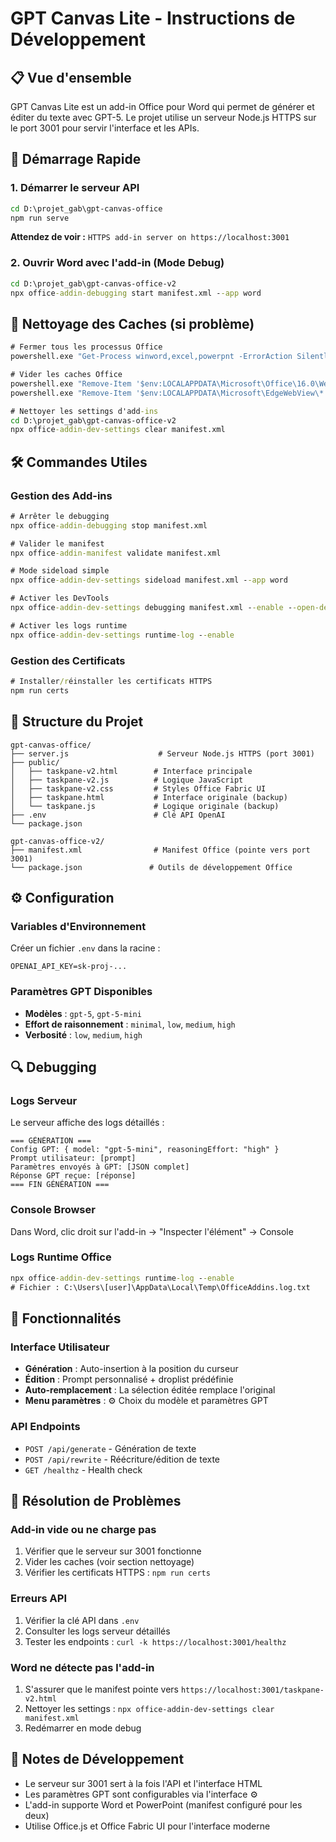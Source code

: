 # GPT Canvas Lite - Instructions de Développement

## 📋 Vue d'ensemble
GPT Canvas Lite est un add-in Office pour Word qui permet de générer et éditer du texte avec GPT-5. Le projet utilise un serveur Node.js HTTPS sur le port 3001 pour servir l'interface et les APIs.

## 🚀 Démarrage Rapide

### 1. Démarrer le serveur API
```cmd
cd D:\projet_gab\gpt-canvas-office
npm run serve
```
**Attendez de voir :** `HTTPS add-in server on https://localhost:3001`

### 2. Ouvrir Word avec l'add-in (Mode Debug)
```cmd
cd D:\projet_gab\gpt-canvas-office-v2
npx office-addin-debugging start manifest.xml --app word
```

## 🧹 Nettoyage des Caches (si problème)
```cmd
# Fermer tous les processus Office
powershell.exe "Get-Process winword,excel,powerpnt -ErrorAction SilentlyContinue | Stop-Process -Force"

# Vider les caches Office
powershell.exe "Remove-Item '$env:LOCALAPPDATA\Microsoft\Office\16.0\Wef\*' -Recurse -Force -ErrorAction SilentlyContinue"
powershell.exe "Remove-Item '$env:LOCALAPPDATA\Microsoft\EdgeWebView\*' -Recurse -Force -ErrorAction SilentlyContinue"

# Nettoyer les settings d'add-ins
cd D:\projet_gab\gpt-canvas-office-v2
npx office-addin-dev-settings clear manifest.xml
```

## 🛠️ Commandes Utiles

### Gestion des Add-ins
```cmd
# Arrêter le debugging
npx office-addin-debugging stop manifest.xml

# Valider le manifest
npx office-addin-manifest validate manifest.xml

# Mode sideload simple
npx office-addin-dev-settings sideload manifest.xml --app word

# Activer les DevTools
npx office-addin-dev-settings debugging manifest.xml --enable --open-dev-tools

# Activer les logs runtime
npx office-addin-dev-settings runtime-log --enable
```

### Gestion des Certificats
```cmd
# Installer/réinstaller les certificats HTTPS
npm run certs
```

## 📁 Structure du Projet

```
gpt-canvas-office/
├── server.js                    # Serveur Node.js HTTPS (port 3001)
├── public/
│   ├── taskpane-v2.html        # Interface principale
│   ├── taskpane-v2.js          # Logique JavaScript
│   ├── taskpane-v2.css         # Styles Office Fabric UI
│   ├── taskpane.html           # Interface originale (backup)
│   └── taskpane.js             # Logique originale (backup)
├── .env                        # Clé API OpenAI
└── package.json

gpt-canvas-office-v2/
├── manifest.xml                # Manifest Office (pointe vers port 3001)
└── package.json               # Outils de développement Office
```

## ⚙️ Configuration

### Variables d'Environnement
Créer un fichier `.env` dans la racine :
```
OPENAI_API_KEY=sk-proj-...
```

### Paramètres GPT Disponibles
- **Modèles** : `gpt-5`, `gpt-5-mini`
- **Effort de raisonnement** : `minimal`, `low`, `medium`, `high`
- **Verbosité** : `low`, `medium`, `high`

## 🔍 Debugging

### Logs Serveur
Le serveur affiche des logs détaillés :
```
=== GÉNÉRATION ===
Config GPT: { model: "gpt-5-mini", reasoningEffort: "high" }
Prompt utilisateur: [prompt]
Paramètres envoyés à GPT: [JSON complet]
Réponse GPT reçue: [réponse]
=== FIN GÉNÉRATION ===
```

### Console Browser
Dans Word, clic droit sur l'add-in → "Inspecter l'élément" → Console

### Logs Runtime Office
```cmd
npx office-addin-dev-settings runtime-log --enable
# Fichier : C:\Users\[user]\AppData\Local\Temp\OfficeAddins.log.txt
```

## 🎯 Fonctionnalités

### Interface Utilisateur
- **Génération** : Auto-insertion à la position du curseur
- **Édition** : Prompt personnalisé + droplist prédéfinie
- **Auto-remplacement** : La sélection éditée remplace l'original
- **Menu paramètres** : ⚙️ Choix du modèle et paramètres GPT

### API Endpoints
- `POST /api/generate` - Génération de texte
- `POST /api/rewrite` - Réécriture/édition de texte
- `GET /healthz` - Health check

## 🚨 Résolution de Problèmes

### Add-in vide ou ne charge pas
1. Vérifier que le serveur sur 3001 fonctionne
2. Vider les caches (voir section nettoyage)
3. Vérifier les certificats HTTPS : `npm run certs`

### Erreurs API
1. Vérifier la clé API dans `.env`
2. Consulter les logs serveur détaillés
3. Tester les endpoints : `curl -k https://localhost:3001/healthz`

### Word ne détecte pas l'add-in
1. S'assurer que le manifest pointe vers `https://localhost:3001/taskpane-v2.html`
2. Nettoyer les settings : `npx office-addin-dev-settings clear manifest.xml`
3. Redémarrer en mode debug

## 📝 Notes de Développement
- Le serveur sur 3001 sert à la fois l'API et l'interface HTML
- Les paramètres GPT sont configurables via l'interface ⚙️
- L'add-in supporte Word et PowerPoint (manifest configuré pour les deux)
- Utilise Office.js et Office Fabric UI pour l'interface moderne
